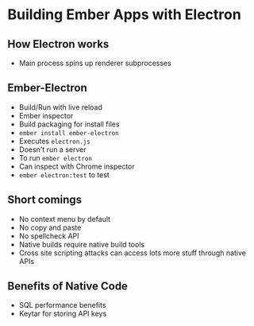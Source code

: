 # Building Ember Apps with Electron
## How Electron works
- Main process spins up renderer subprocesses

## Ember-Electron
- Build/Run with live reload
- Ember inspector
- Build packaging for install files
- `ember install ember-electron`
- Executes `electron.js`
- Doesn't run a server
- To run `ember electron`
- Can inspect with Chrome inspector
- `ember electron:test` to test

## Short comings
- No context menu by default
- No copy and paste
- No spellcheck API
- Native builds require native build tools
- Cross site scripting attacks can access lots more stuff through native APIs

## Benefits of Native Code
- SQL performance benefits
- Keytar for storing API keys

